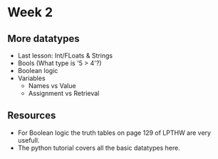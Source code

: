 # Week 2

## More datatypes
- Last lesson: Int/FLoats & Strings
- Bools (What type is '5 > 4'?)
- Boolean logic
- Variables
  - Names vs Value
  - Assignment vs Retrieval

## Resources
- For Boolean logic the truth tables on page 129 of LPTHW are very usefull.
- The python tutorial covers all the basic datatypes here.

